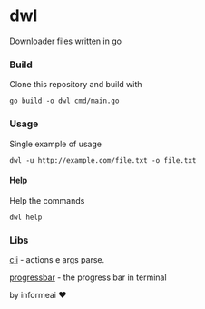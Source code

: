 # dwl

Downloader files written in go

### Build

Clone this repository and build with

```
go build -o dwl cmd/main.go
```

### Usage

Single example of usage

```
dwl -u http://example.com/file.txt -o file.txt
```

#### Help

Help the commands

```
dwl help
```

### Libs

[cli](https://github.com/urfave/cli) - actions e args parse.

[progressbar](https://github.com/schollz/progressbar) - the progress bar in terminal

by informeai :heart:
